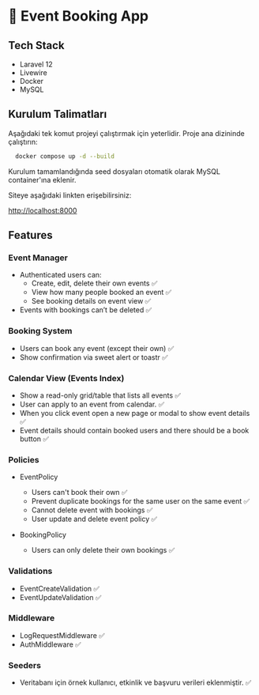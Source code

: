 # 🚀 Event Booking App

## Tech Stack

* Laravel 12
* Livewire
* Docker
* MySQL

## Kurulum Talimatları

Aşağıdaki tek komut projeyi çalıştırmak için yeterlidir. Proje ana dizininde çalıştırın:

```bash
  docker compose up -d --build
```

Kurulum tamamlandığında seed dosyaları otomatik olarak MySQL container'ına eklenir.

Siteye aşağıdaki linkten erişebilirsiniz:

[http://localhost:8000](http://localhost:8000)

## Features

### Event Manager

* Authenticated users can:
  * Create, edit, delete their own events ✅
  * View how many people booked an event ✅
  * See booking details on event view ✅
* Events with bookings can’t be deleted ✅

### Booking System

*  Users can book any event (except their own) ✅
* Show confirmation via sweet alert or toastr ✅

### Calendar View (Events Index)

* Show a read-only grid/table that lists all events ✅
* User can apply to an event from calendar. ✅
* When you click event open a new page or modal to show event details ✅
* Event details should contain booked users and there should be a book button ✅

### Policies

* EventPolicy
  * Users can't book their own ✅
  * Prevent duplicate bookings for the same user on the same event ✅
  * Cannot delete event with bookings ✅
  * User update and delete event policy ✅

* BookingPolicy
    * Users can only delete their own bookings ✅

### Validations
* EventCreateValidation ✅
* EventUpdateValidation ✅

### Middleware
* LogRequestMiddleware ✅
* AuthMiddleware ✅

### Seeders
* Veritabanı için örnek kullanıcı, etkinlik ve başvuru verileri eklenmiştir. ✅
